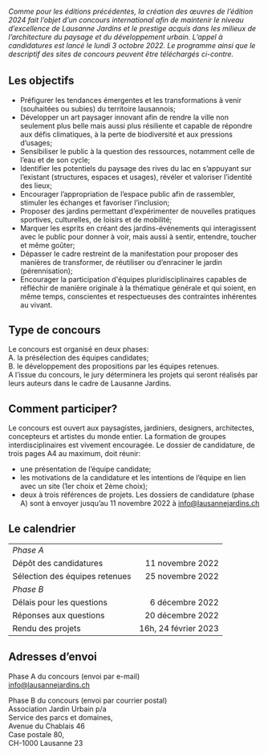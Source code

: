 ###### Comme pour les éditions précédentes, la création des œuvres de l’édition 2024 fait l’objet d’un concours international afin de maintenir le niveau d’excellence de Lausanne Jardins et le prestige acquis dans les milieux de l’architecture du paysage et du développement urbain. L’appel à candidatures est lancé le lundi 3 octobre 2022. Le programme ainsi que le descriptif des sites de concours peuvent être téléchargés ci-contre.

## Les objectifs 
-	Préfigurer les tendances émergentes et les transformations à venir (souhaitées ou subies) du territoire lausannois; 
-	Développer un art paysager innovant afin de rendre la ville non seulement plus belle mais aussi plus résiliente et capable de répondre aux défis climatiques, à la perte de biodiversité et aux pressions d’usages;
-	Sensibiliser le public à la question des ressources, notamment celle de l’eau et de son cycle;
-	Identifier les potentiels du paysage des rives du lac en s’appuyant sur l’existant (structures, espaces et usages), révéler et valoriser l’identité des lieux;
-	Encourager l’appropriation de l’espace public afin de rassembler, stimuler les échanges et favoriser l’inclusion;
-	Proposer des jardins permettant d’expérimenter de nouvelles pratiques sportives, culturelles, de loisirs et de mobilité;	
-	Marquer les esprits en créant des jardins-événements qui interagissent avec le public pour donner à voir, mais aussi à sentir, entendre, toucher et même goûter;
-	Dépasser le cadre restreint de la manifestation pour proposer des manières de transformer, de réutiliser ou d’enraciner le jardin (pérennisation);
-	Encourager la participation d'équipes pluridisciplinaires capables de réfléchir de manière originale à la thématique générale et qui soient, en même temps, conscientes et respectueuses des contraintes inhérentes au vivant.

## Type de concours

Le concours est organisé en deux phases:  
A.	la présélection des équipes candidates;  
B.	le développement des propositions par les équipes retenues.  
A l’issue du concours, le jury déterminera les projets qui seront réalisés par leurs auteurs dans le cadre de Lausanne Jardins. 

## Comment participer?
Le concours est ouvert aux paysagistes, jardiniers, designers, architectes, concepteurs et artistes du monde entier. La formation de groupes interdisciplinaires est vivement encouragée. Le dossier de candidature, de trois pages A4 au maximum, doit réunir:
-	une présentation de l’équipe candidate; 
-	les motivations de la candidature et les intentions de l’équipe en lien avec un site (1er choix et 2ème choix);
-	deux à trois références de projets.
Les dossiers de candidature (phase A) sont à envoyer jusqu’au 11 novembre 2022 à info@lausannejardins.ch 

## Le calendrier

|   |   |
|:--|--:|
| *Phase A*                      |                  |
| Dépôt des candidatures         | 11 novembre 2022 |
| Sélection des équipes retenues | 25 novembre 2022 |
| *Phase B*                      |                  |
| Délais pour les questions      |  6 décembre 2022 |
| Réponses aux questions         | 20 décembre 2022 |
| Rendu des projets         | 16h, 24 février 2023  |


## Adresses d’envoi

Phase A du concours (envoi par e-mail)  
[info@lausannejardins.ch](mailto:info@lausannejardins.ch)

Phase B du concours (envoi par courrier postal)  
Association Jardin Urbain p/a  
Service des parcs et domaines,  
Avenue du Chablais 46  
Case postale 80,  
CH-1000 Lausanne 23  
